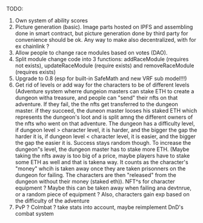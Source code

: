 TODO:

1. Own system of ability scores
2. Picture generation (basic). Image parts hosted on IPFS and assembling done in smart contract, but picture generation done by third party for convenience should be ok. Any way to make also decentralized, with for ex chainlink ?
3. Allow people to change race modules based on votes (DAO).
4. Split module change code into 3 functions: addRaceModule (requires not exists), updateRaceModule (require exists) and removeRaceModule (requires exists)
5. Upgrade to 0.8 (esp for built-in SafeMath and new VRF sub model!!!)
6. Get rid of levels or add way for the characters to be of different levels (Adventure system wherre dungeion masters can stake ETH to create a dungeon witha  treasure, and people can "send" their nfts on that adventure. If they fail, the
the nfts get transferred to the dungeon master. if they succeed, the duneon master looses his staked ETH which represents the dungeon's loot and is split amng the different owners of the nfts who went on that adventure. The dungeon has a difficulty level, if dungeon level > character level, it is harder, and the bigger the gap the harder it is, if dungeon level < character level, it is easier, and the bigger the gap the easier it is. Success stays random though.
To increase the dungeon"s level, the dungeon master has to stake more ETH.
(Maybe taking the nfts away is too big of a price, maybe players have to stake some ETH as well and that is takena way. It counts as the character's "money" whcih is taken away once they are taken prisonners on the dungeon for failing. The characters are then
"released" from the dungeon without their money (staked eth)).
NFT^s for character equipment ? Maybe this can be taken away when failing ana devtnrue, or a random piece of equipment ? Also, characters gain exp based on the difficulty of the adventure
7. PvP ? Colmbat ? take stats into account, maybe reimplement DnD's combat system
